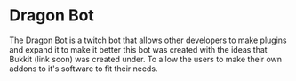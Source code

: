 Dragon Bot
==========
The Dragon Bot is a twitch bot that allows other developers to make plugins and expand it to make it better
this bot was created with the ideas that Bukkit (link soon) was created under. To allow the users to make their
own addons to it's software to fit their needs.
